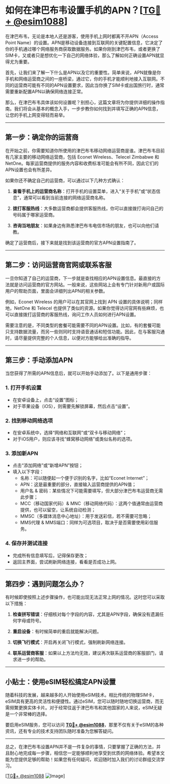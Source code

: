 # 如何在津巴布韦设置手机的APN？[[TG💪+ @esim1088](https://t.me/s/esim1088)]

在津巴布韦，无论是本地人还是游客，使用手机上网时都离不开APN（Access Point Name）的设置。APN是移动设备连接到互联网的关键配置信息，它决定了你的手机通过哪个网络服务商获取数据服务。如果你刚到津巴布韦，或者更换了SIM卡，又或者只是想优化一下自己的网络体验，那么了解如何正确设置APN就显得尤为重要。

首先，让我们来了解一下什么是APN以及它的重要性。简单来说，APN就像是你手机和网络运营商之间的一座桥梁，通过它，你的手机才能顺利地接入互联网。不同的运营商可能有不同的APN设置要求，因此当你换了SIM卡或出国旅行时，通常需要重新配置APN以确保网络连接正常。

那么，在津巴布韦具体该如何设置呢？别担心，这篇文章将为你提供详细的操作指南。我们将会从基本的概念入手，一步步教你如何找到并填写正确的APN信息，让您的手机上网变得轻而易举。

---

## 第一步：确定你的运营商

在开始之前，你需要知道你所使用的津巴布韦移动网络运营商是谁。津巴布韦目前有几家主要的移动网络运营商，包括 Econet Wireless、Telecel Zimbabwe 和 NetOne。每家运营商提供的服务内容和收费标准可能会有所不同，因此它们的APN设置也会有所差异。

如果你还不确定自己的运营商，可以通过以下几种方式确认：

1. **查看手机上的运营商名称**：打开手机的设置菜单，进入“关于手机”或“状态信息”，通常可以看到当前连接的网络运营商名称。
   
2. **拨打客服热线**：大多数运营商都会提供客服热线，你可以直接拨打询问自己的号码属于哪家运营商。

3. **咨询当地朋友**：如果身边有熟悉津巴布韦电信市场的朋友，也可以向他们请教。

确定了运营商后，接下来就是找到该运营商的官方APN设置指南了。

---

## 第二步：访问运营商官网或联系客服

一旦你知道了自己的运营商，下一步就是查找相应的APN设置信息。最直接的方法就是访问运营商的官方网站。一般来说，这些网站上会有专门针对新用户或国际用户的帮助页面，里面会详细列出APN的相关参数。

例如，Econet Wireless 的用户可以在其官网上找到 APN 设置的具体说明；同样地，NetOne 和 Telecel 也提供了类似的资源。如果你觉得访问官网有些麻烦，也可以直接拨打运营商的客服热线，询问工作人员如何进行APN设置。

需要注意的是，不同类型的套餐可能需要不同的APN设置。比如，有的套餐可能只支持数据流量，而另一些则同时支持语音通话和短信功能。因此，在与客服沟通时，请尽量提供完整的个人信息，以便对方能够给出准确的指导。

---

## 第三步：手动添加APN

当您获得了所需的APN信息后，就可以开始手动添加了。以下是通用步骤：

### 1. 打开手机设置
- 在安卓设备上，点击“设置”图标；
- 对于苹果设备（iOS），则需要先解锁屏幕，然后点击“设置”。

### 2. 找到移动网络选项
- 在安卓系统中，选择“网络和互联网”或“双卡与移动网络”；
- 对于iOS用户，则应该寻找“蜂窝移动网络”或类似名称的选项。

### 3. 添加新APN
- 点击“添加网络”或“新增APN”按钮；
- 填入以下字段：
  - 名称：可以随便起一个便于识别的名字，比如“Econet Internet”；
  - APN：这是最重要的部分，直接输入运营商提供的APN值；
  - 用户名 & 密码：某些情况下可能需要填写，但大部分津巴布韦运营商无需此步骤；
  - MCC（移动国家代码）& MNC（移动网络代码）：这两个值通常由运营商提供，也可以留空，让系统自动检测；
  - MMSC（多媒体消息中心地址）：用于发送彩信，若不需要可忽略；
  - MMS代理 & MMS端口：同样为可选项目，取决于是否需要使用彩信服务。

### 4. 保存并测试连接
- 完成所有信息填写后，记得保存更改；
- 返回主界面，尝试刷新网络连接，看看是否成功上网。

---

## 第四步：遇到问题怎么办？

有时候即使按照上述步骤操作，也可能出现无法正常上网的情况。这时您可以采取以下措施：

1. **检查拼写错误**：仔细核对每个字段的内容，尤其是APN字段，确保没有遗漏任何字母或符号。
   
2. **重启设备**：有时候简单的重启就能解决问题。

3. **切换飞行模式**：开启再关闭飞行模式，强制刷新网络连接。

4. **联系运营商客服**：如果以上方法均无效，建议再次联系运营商的客服部门，请求进一步的帮助。

---

## 小贴士：使用eSIM轻松搞定APN设置

随着科技的发展，越来越多的人开始使用eSIM技术。相比传统的物理SIM卡，eSIM具有更高的灵活性和便捷性。通过eSIM，您可以随时随地切换运营商，而无需频繁更换实体卡片。对于经常往返于津巴布韦和其他国家的人来说，eSIM无疑是一个非常棒的选择。

要启用eSIM服务，您可以访问 **[TG💪+ @esim1088](https://t.me/s/esim1088)**，那里不仅有关于eSIM的各种资讯，还有专业的技术支持团队随时准备为您解答疑问。

---

总之，在津巴布韦设置APN并不是一件复杂的事情，只要掌握了正确的方法，并且耐心地完成每一步骤，相信您一定能够顺利地享受到优质的网络体验。希望本文能为您提供足够的帮助！如果您有任何疑问，欢迎随时加入我们的讨论群组交流学习。

[[TG💪+ @esim1088](https://t.me/s/esim1088) ![Image](https://i.postimg.cc/4NQfJmqS/Snipaste-2025-05-13-00-14-12.png)]